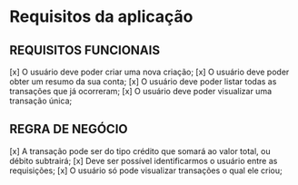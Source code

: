 # Requisitos da aplicação

## REQUISITOS FUNCIONAIS

[x] O usuário deve poder criar uma nova criação;
[x] O usuário deve poder obter um resumo da sua conta;
[x] O usuário deve poder listar todas as transações que já ocorreram;
[x] O usuário deve poder visualizar uma transação única;

## REGRA DE NEGÓCIO

[x] A transação pode ser do tipo crédito que somará ao valor total, ou débito subtrairá;
[x] Deve ser possível identificarmos o usuário entre as requisições;
[x] O usuário só pode visualizar transações o qual ele criou;